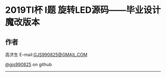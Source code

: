 # 2019TI杯 I题 旋转LED源码——毕业设计魔改版本

## 作者

高济生 E-mail:<GJS990825@GMAIL.COM>

[@gjs990825](https://github.com/gjs990825) on github

***
